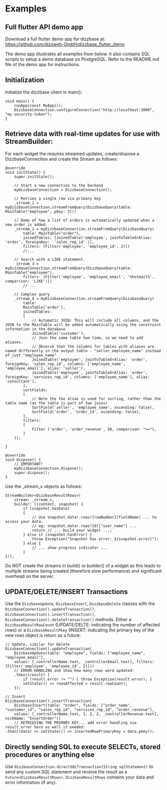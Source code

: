 # Examples

## Full flutter API demo app

Download a full flutter demo app for dizzbase at: https://github.com/dizzweb-GmbH/dizzbase_flutter_demo

The demo app illustrates all examples from below. It also contains SQL scripts to setup a demo database on PostgreSQL. Refer to the README.md file of the demo app for instructions.

## Initialization

Initialize the dizzbase client in main():
    
    void main() {
        runApp(const MyApp());
        DizzbaseConnection.configureConnection("http://localhost:3000", "my-security-token");
    }
    

## Retrieve data with real-time updates for use with StreamBuilder:

For each widget the requires streamed updates, create/dispose a DizzbaseConnection and create the Stream as follows:

    
    @override
    void initState() {
        super.initState();
        
        // Start a new connection to the backend
        myDizzbaseConnection = DizzbaseConnection();

        // Retriev a single row via primary key
        _stream_1 = myDizzbaseConnection.streamFromQuery(DizzbaseQuery(table: MainTable("employee", pkey: 3)))

        // Demo of how a list of orders is automatically updated when a new order is added.
        _stream_2 = myDizzbaseConnection.streamFromQuery(DizzbaseQuery(
            table: MainTable("order"), 
            joinedTables: [JoinedTable('employee', joinToTableOrAlias: 'order', foreignKey:  'sales_rep_id' )],
            filters: [Filter('employee', 'employee_id', 2)])
            //...

        // Search with a LIKE statement.
        _stream_3 = myDizzbaseConnection.streamFromQuery(DizzbaseQuery(table: MainTable("employee"), 
            filters: [Filter('employee', 'employee_email', '%hotmail%', comparison: 'LIKE')])
            // ...

        // Complex query      
        _stream_4 = myDizzbaseConnection.streamFromQuery(DizzbaseQuery(
            table:
            MainTable('order'),
            joinedTables:
            [
                // Automatic JOIN: This will include all columns, and the JOIN to the MainTable will be added automatically using the constraint information in the database
                JoinedTable('customer'), 
                // Join the same table two time, so we need to add aliases. 
                // Observe that the columns for tables with aliases are named differently in the output table - "seller_employee_name" instead of just "employee_name"
                JoinedTable('employee', joinToTableOrAlias: 'order', foreignKey: 'sales_rep_id', columns: ['employee_name', 'employee_email'], alias: 'seller'),
                JoinedTable('employee', joinToTableOrAlias: 'order', foreignKey: 'services_rep_id', columns: ['employee_name'], alias: 'consultant'),
            ],
            sortFields: 
            [
                // Note the the alias is used for sorting, rather than the table name (as the table is part of two joins)
                SortField('seller', 'employee_name', ascending: false), 
                SortField('order', 'order_id', ascending: false), 
            ],
            filters: 
            [
                Filter ('order', 'order_revenue', 50, comparison: ">="),
            ]
        ));

    }

    @override
    void dispose() {
        // IMPORTANT!
        myDizzbaseConnection.dispose();
        super.dispose();
    }
    

Use the _stream_x objects as follows:

    StreamBuilder<DizzbaseResultRows>(
        stream: _stream_x,
        builder: ((context, snapshot) {
            if (snapshot.hasData)
            {
                // Use snapshot.data!.rows![rowNumber][fieldName] ... to access your data.
                // eg: snapshot.data!.rows![0]["user_name"] ... 
                return // ... build your widget ...;
            } else if (snapshot.hasError) {
                throw Exception("Snapshot has error: ${snapshot.error}");
            } else {
                // ... show progress indicator ...
            }
    })),

Do NOT create the streams in build() or builder() of a widget as this leads to multiple streams being created (therefore slow performance) and significant overhead on the server.

## UPDATE/DELETE/INSERT Transactions

Use the ```DizzbaseUpdate```, ```DizzbaseInsert```, ```DizzbaseDelete``` classes with the ```DizzbaseConnection().updateTransaction()```, ```DizzbaseConnection().insertTransaction()```, ```DizzbaseConnection().deleteTransaction()``` methods. Either a ```DizzbaseResultRowCount``` (UPDATE/DELTE: indicating the number of affected rows) or a ```DizzbaseResultPkey``` (INSERT: indicating the primary key of the new row) object is return as a future:

    // Update, similar for Delete
    DizzbaseConnection().updateTransaction(
        DizzbaseUpdate(table: "employee", fields: ["employee_name", "employee_email"], 
        values: [_controllerName.text, _controllerEmail.text], filters: [Filter('employee', 'employee_id', 2)]))
        // ERROR HANDLING and show how many rows were updated:
        .then((result) {
            if (result.error != "") { throw Exception(result.error); }
            setState(() => rowsAffected = result.rowCount);
        });

    // Insert
    DizzbaseConnection().insertTransaction(
        DizzbaseInsert(table: "order", fields: ["order_name", "customer_id", "sales_rep_id", "services_rep_id", "order_revenue"], 
        values: [_controllerName.text, 1, 2, 2, _controllerRevenue.text], nickName: "InsertOrder"))
        // RETRIEVING THE PRIMARY KEY... add error handling via result.error here as well if needed: 
    .then((data) => setState(() => insertedRowPrimaryKey = data.pkey));

## Directly sending SQL to execute SELECTs, stored procedures or anything else

Use ```DizzbaseConnection.directSQLTransaction(String sqlStatement)``` to send any custom SQL statement and receive the result as a ```Future<DizzbaseResultRows>```. ```DizzbaseResultRows``` contains your data and error information (if any).
